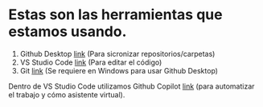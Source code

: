 # Estas son las herramientas que estamos usando.

1. Github Desktop [link](https://desktop.github.com/) (Para sicronizar repositorios/carpetas) 
2. VS Studio Code [link](https://code.visualstudio.com/) (Para editar el código)
3. Git [link](https://git-scm.com/) (Se requiere en Windows para usar Github Desktop)

Dentro de VS Studio Code utilizamos Github Copilot [link](https://marketplace.visualstudio.com/items?itemName=GitHub.Copilot) (para automatizar el trabajo y cómo asistente virtual).

